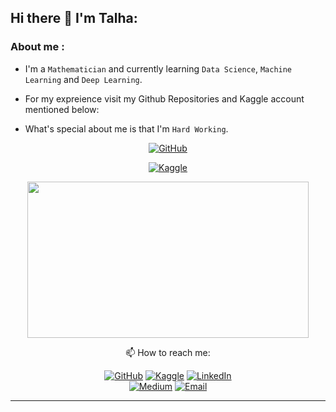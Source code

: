 ## Hi there 👋 I'm Talha:

<!--
**TalhaAslam44/TalhaAslam44** is a ✨ _special_ ✨ repository because its `README.md` (this file) appears on your GitHub profile.

Here are some ideas to get you started:

- 🔭 I’m currently working on ...
- 🌱 I’m currently learning ...
- 👯 I’m looking to collaborate on ...
- 🤔 I’m looking for help with ...
- 💬 Ask me about ...
- 📫 How to reach me: ...
- 😄 Pronouns: ...
- ⚡ Fun fact: ...
-->

### About me :
  - I'm a `Mathematician` and currently learning `Data Science`, `Machine Learning` and `Deep Learning`.

  - For my expreience visit my Github Repositories and Kaggle account mentioned below:

  - What's special about me is that I'm `Hard Working`.
  
  <div id="header" align="center">
    
  [![GitHub](https://img.shields.io/badge/GitHub-Profile-blue?style=for-the-badge&logo=github)](https://github.com/TalhaAslam44) 
    
  [![Kaggle](https://img.shields.io/badge/Kaggle-Profile-blue?style=for-the-badge&logo=kaggle)](https://www.kaggle.com/ranatalha71)
    
<div align="center">
  <img src="https://assets-global.website-files.com/5c19100c2b50073e6ee69da1/60d35967a853a1b14851703b_All%20the%20data%20(1).gif" width="450" height="250"/>
</div>


:mailbox: How to reach me: 

[![GitHub](https://img.shields.io/badge/GitHub-Profile-blue?style=for-the-badge&logo=github)](https://github.com/TalhaAslam44) 
[![Kaggle](https://img.shields.io/badge/Kaggle-Profile-blue?style=for-the-badge&logo=kaggle)](https://www.kaggle.com/ranatalha71) 
[![LinkedIn](https://img.shields.io/badge/LinkedIn-Profile-blue?style=for-the-badge&logo=linkedin)](https://www.linkedin.com/in/talha-aslam-2693661b7/)  
[![Medium](https://img.shields.io/badge/Medium-Profile-blue?style=for-the-badge&logo=medium)](https://medium.com/@ranatalha30055)
[![Email](https://img.shields.io/badge/Email-Contact%20Me-red?style=for-the-badge&logo=email)](mailto:ranatalha30055@gmail.com)

---
